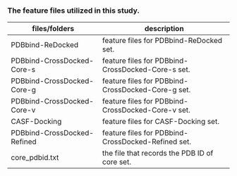 ###  The feature files utilized in this study.


files/folders  | description  
---- | ----- 
PDBbind-ReDocked  | feature files for PDBbind-ReDocked set.
PDBbind-CrossDocked-Core-s  | feature files for PDBbind-CrossDocked-Core-s set.
PDBbind-CrossDocked-Core-g  | feature files for PDBbind-CrossDocked-Core-g set.
PDBbind-CrossDocked-Core-v  | feature files for PDBbind-CrossDocked-Core-v set.
CASF-Docking   | feature files for CASF-Docking set.
PDBbind-CrossDocked-Refined   | feature files for PDBbind-CrossDocked-Refined set.
core_pdbid.txt   | the file that records the PDB ID of core set.

